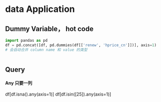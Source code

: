 # data Application

## Dummy Variable， hot code 

``` py
import pandas as pd
df = pd.concat([df, pd.dummies(df[['renew', 'hprice_cn']])], axis=1)
# 会自动合并 column name 和 value 的类型



```

## Query



#### Any 只要一列

df[df.isna().any(axis=1)]
df[df.isin([25]).any(axis=1)]


